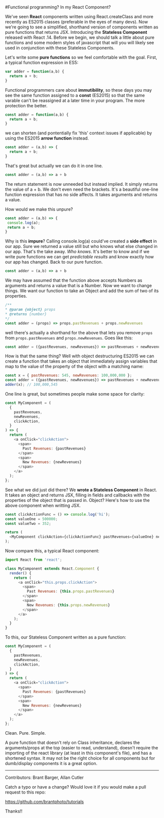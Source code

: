 #Functional programming? In my React Component?

We've seen __React__ components written using React.createClass and more recently as ES2015 classes (preferable in the eyes of many devs). Now we're going to see a simplified, shorthand version of components written as pure functions that returns JSX. Introducing the __Stateless Component__ released with React .14. Before we begin, we should talk a little about pure functions and some modern styles of javascript that will you will likely see used in conjunction with these Stateless Components.

Let's write some __pure functions__ so we feel comfortable with the goal. First, a typical function expression in ES5:
```javascript
var adder = function(a,b) {
  return a + b;
}
```

Functional programmers care about __immutibility__, so these days you may see the same function assigned to a __const__ (ES2015) so that the same varable can't be reassigned at a later time in your program. The more protection the better.

```javascript
const adder = function(a,b) {
  return a + b;
}
```

we can shorten (and pontentially fix 'this' context issues if applicable) by using the ES2015 __arrow function__ instead.

```javascript
const adder = (a,b) => {
  return a + b;
}
```

That's great but actually we can do it in one line.

```javascript
const adder = (a,b) => a + b
```

The return statement is now unneeded but instead implied. It simply returns the value of a + b. We don't even need the brackets. It's a beautiful one-line function expression that has no side affects. It takes arguments and returns a value.

How would we make this unpure?
```javascript
const adder = (a,b) => {
 console.log(a);
 return a + b;
}
```
Why is this __impure__? Calling console.log(a) could've created a __side effect__ in our app. Sure we returned a value still but who knows what else changed in our app. That's the take away. _Who knows_. It's better to know and if we write pure functions we can get _predictable results_ and know exactly how our app has changed. Back to our pure function.

```javascript
const adder = (a,b) => a + b
```

We may have assumed that the function above accepts Numbers as arguments and returns a value that is a Number. Now we want to change things. We want our function to take an Object and add the sum of two of its properties.

```javascript
/**
* @param {object} props
* @returns {number}
*/
const adder = (props) => props.pastRevenues + props.newRevenues
```

well there's actually a shorthand for the above that lets you remove `props` from `props.pastRevenues` and `props.newRevenues`. Goes like this:

```javascript
const adder = ({pastRevenues, newRevenues}) => pastRevenues + newRevenues
```

How is that the same thing? Well with object destructuring ES2015 we can create a function that takes an object that immediately assign variables that map to the value of the property of the object with a matching name:

```javascript
const x = { pastRevenues: 545, newRevenues: 100,000,000 };
const adder = ({pastRevenues, newRevenues}) => pastRevenues + newRevenues;
adder(x); // 100,000,545
```

One line is great, but sometimes people make some space for clarity:

```javascript
const MyComponent = (
  {
    pastRevenues,
    newRevenues,
    clickAction,
  }
) => {
  return (
    <a onClick="clickAction">
      <span>
        Past Revenues: {pastRevenues}
      </span>
      <span>
        New Revenues: {newRevenues}
      </span>
    </a>
  );
};
```

See what we did just did there? We __wrote a Stateless Component__ in React. It takes an object and returns JSX, filling in fields and callbacks with the properties of the object that is passed in. Object? Here's how to use the above component when writting JSX.

```javascript
const clickActionFunc = () => console.log('hi');
const valueOne = 500000;
const valueTwo = 352;

return (
  <MyComponent clickAction={clickActionFunc} pastRevenues={valueOne} newRevenues={valueTwo} />
);
```

Now compare this, a typical React component:

```javascript
import React from 'react';

class MyComponent extends React.Component {
  render() {
    return (
      <a onClick="this.props.clickAction">
        <span>
          Past Revenues: {this.props.pastRevenues}
        </span>
        <span>
          New Revenues: {this.props.newRevenues}
        </span>
      </a>
    );
  }
}
```

To this, our Stateless Component written as a pure function:

```javascript
const MyComponent = (
  {
    pastRevenues,
    newRevenues,
    clickAction,
  }
) => {
  return (
    <a onClick="clickAction">
      <span>
        Past Revenues: {pastRevenues}
      </span>
      <span>
        New Revenues: {newRevenues}
      </span>
    </a>
  );
};
```

Clean. Pure. Simple.

A pure function that doesn't rely on Class inheritance, declares the arguments/props at the top (easier to read, understand), doesn't require the importing of the react library (at least in this component's file), and has a shortened syntax. It may not be the right choice for all components but for dumb/display components it is a great option.

-------
Contributors: Brant Barger, Allan Cutler

Catch a typo or have a change? Would love it if you would make a pull request to this repo:

https://github.com/brantphoto/tutorials

Thanks!!

